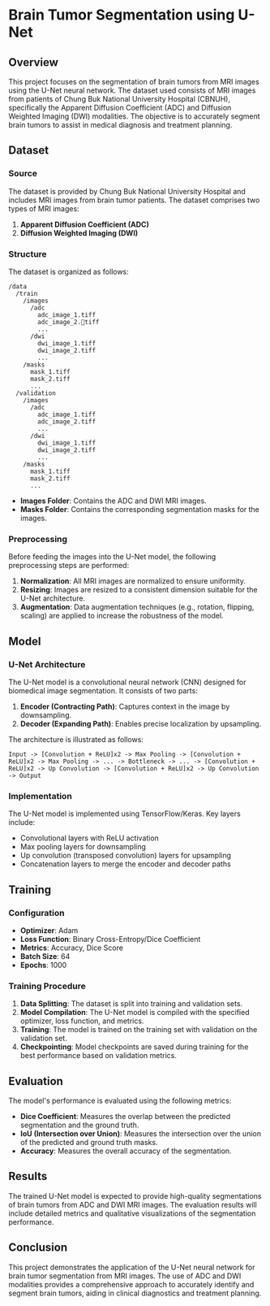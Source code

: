 # Brain Tumor Segmentation using U-Net

## Overview

This project focuses on the segmentation of brain tumors from MRI images using the U-Net neural network. The dataset used consists of MRI images from patients of Chung Buk National University Hospital (CBNUH), specifically the Apparent Diffusion Coefficient (ADC) and Diffusion Weighted Imaging (DWI) modalities. The objective is to accurately segment brain tumors to assist in medical diagnosis and treatment planning.

## Dataset

### Source
The dataset is provided by Chung Buk National University Hospital and includes MRI images from brain tumor patients. The dataset comprises two types of MRI images:
1. **Apparent Diffusion Coefficient (ADC)**
2. **Diffusion Weighted Imaging (DWI)**

### Structure
The dataset is organized as follows:
```
/data
  /train
    /images
      /adc
        adc_image_1.tiff
        adc_image_2.tiff
        ...
      /dwi
        dwi_image_1.tiff
        dwi_image_2.tiff
        ...
    /masks
      mask_1.tiff
      mask_2.tiff
      ...
  /validation
    /images
      /adc
        adc_image_1.tiff
        adc_image_2.tiff
        ...
      /dwi
        dwi_image_1.tiff
        dwi_image_2.tiff
        ...
    /masks
      mask_1.tiff
      mask_2.tiff
      ...
```
- **Images Folder**: Contains the ADC and DWI MRI images.
- **Masks Folder**: Contains the corresponding segmentation masks for the images.

### Preprocessing
Before feeding the images into the U-Net model, the following preprocessing steps are performed:
1. **Normalization**: All MRI images are normalized to ensure uniformity.
2. **Resizing**: Images are resized to a consistent dimension suitable for the U-Net architecture.
3. **Augmentation**: Data augmentation techniques (e.g., rotation, flipping, scaling) are applied to increase the robustness of the model.

## Model

### U-Net Architecture
The U-Net model is a convolutional neural network (CNN) designed for biomedical image segmentation. It consists of two parts:
1. **Encoder (Contracting Path)**: Captures context in the image by downsampling.
2. **Decoder (Expanding Path)**: Enables precise localization by upsampling.

The architecture is illustrated as follows:

```
Input -> [Convolution + ReLU]x2 -> Max Pooling -> [Convolution + ReLU]x2 -> Max Pooling -> ... -> Bottleneck -> ... -> [Convolution + ReLU]x2 -> Up Convolution -> [Convolution + ReLU]x2 -> Up Convolution -> Output
```

### Implementation
The U-Net model is implemented using TensorFlow/Keras. Key layers include:
- Convolutional layers with ReLU activation
- Max pooling layers for downsampling
- Up convolution (transposed convolution) layers for upsampling
- Concatenation layers to merge the encoder and decoder paths

## Training

### Configuration
- **Optimizer**: Adam
- **Loss Function**: Binary Cross-Entropy/Dice Coefficient
- **Metrics**: Accuracy, Dice Score
- **Batch Size**: 64
- **Epochs**: 1000

### Training Procedure
1. **Data Splitting**: The dataset is split into training and validation sets.
2. **Model Compilation**: The U-Net model is compiled with the specified optimizer, loss function, and metrics.
3. **Training**: The model is trained on the training set with validation on the validation set.
4. **Checkpointing**: Model checkpoints are saved during training for the best performance based on validation metrics.

## Evaluation

The model's performance is evaluated using the following metrics:
- **Dice Coefficient**: Measures the overlap between the predicted segmentation and the ground truth.
- **IoU (Intersection over Union)**: Measures the intersection over the union of the predicted and ground truth masks.
- **Accuracy**: Measures the overall accuracy of the segmentation.

## Results

The trained U-Net model is expected to provide high-quality segmentations of brain tumors from ADC and DWI MRI images. The evaluation results will include detailed metrics and qualitative visualizations of the segmentation performance.


## Conclusion

This project demonstrates the application of the U-Net neural network for brain tumor segmentation from MRI images. The use of ADC and DWI modalities provides a comprehensive approach to accurately identify and segment brain tumors, aiding in clinical diagnostics and treatment planning.

